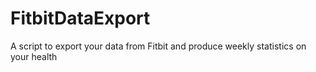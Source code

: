 # FitbitDataExport
A script to export your data from Fitbit and produce weekly statistics on your health
